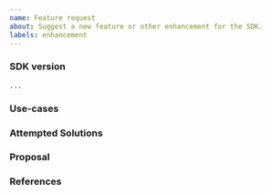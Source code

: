 ```yaml
---
name: Feature request
about: Suggest a new feature or other enhancement for the SDK.
labels: enhancement
---
```


### SDK version
<!--
Inspect your go.mod as below to find the version, and paste the result between the ``` marks below.

go mod edit -json | jq '.Require[] | select(.Path=="github.com/hashicorp/terraform-plugin-sdk")'

If you are not running the latest version of the SDK, please try upgrading
because your feature may have already been implemented.

If the command above doesn't yield any results, it means you may not have migrated
to the standalone SDK yet. See https://www.terraform.io/docs/extend/plugin-sdk.html for more.
-->
```
...
```

### Use-cases
<!---
In order to properly evaluate a feature request, it is necessary to understand the use-cases for it.
Please describe below the _end goal_ you are trying to achieve that has led you to request this feature.
Please keep this section focused on the problem and not on the suggested solution. We'll get to that in a moment, below!
-->

### Attempted Solutions
<!---
If you've already tried to solve the problem within SDK's existing features and found a limitation that prevented you from succeeding, please describe it below in as much detail as possible.

Ideally, this would include real HCL configuration that you tried, real Terraform command lines you ran, relevant snippet of code from your provider codebase and what results you got in each case.

Please remove any sensitive information such as passwords before sharing configuration snippets and command lines.
--->

### Proposal
<!---
If you have an idea for a way to address the problem via a change to SDK features, please describe it below.

In this section, it's helpful to include specific examples of how what you are suggesting might look in configuration files, or on the command line, since that allows us to understand the full picture of what you are proposing.

If you're not sure of some details, don't worry! When we evaluate the feature request we may suggest modifications as necessary to work within the design constraints of the SDK and Terraform Core.
-->

### References
<!--
Are there any other GitHub issues, whether open or closed, that are related to the problem you've described above or to the suggested solution? If so, please create a list below that mentions each of them. For example:

- #6017
-->
